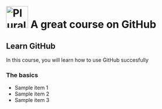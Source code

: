 # <a href='http://pluralsight.com'><img src='https://gillcleerenpluralsight.blob.core.windows.net/files/pluralsight.png' height='60' alt='Plural Logo' /></a> A great course on GitHub

## Learn GitHub
In this course, you will learn how to use GitHub succesfully

### The basics
- Sample item 1
- Sample item 2
- Sample item 3
